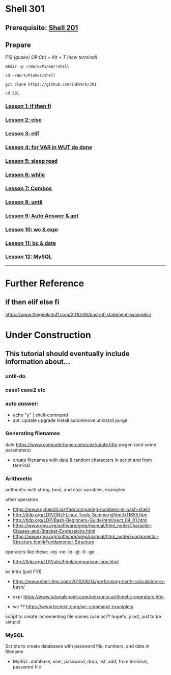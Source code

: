 # Shell 301

## Prerequisite: [Shell 201](https://github.com/inkVerb/Pinker/tree/master/201-shell)

## Prepare

*F12 (guake) OR Ctrl + Alt + T (new terminal)*

`mkdir -p ~/Work/Pinker/shell`

`cd ~/Work/Pinker/shell`

`git clone https://github.com/inkVerb/301`

`cd 301`

### [Lesson 1: if then fi](https://github.com/inkVerb/pinker/blob/master/301-shell/Lesson-01.md)

### [Lesson 2: else](https://github.com/inkVerb/pinker/blob/master/301-shell/Lesson-02.md)

### [Lesson 3: elif](https://github.com/inkVerb/pinker/blob/master/301-shell/Lesson-03.md)

### [Lesson 4: for VAR in WUT do done](https://github.com/inkVerb/pinker/blob/master/301-shell/Lesson-04.md)

### [Lesson 5: sleep read](https://github.com/inkVerb/pinker/blob/master/301-shell/Lesson-05.md)

### [Lesson 6: while](https://github.com/inkVerb/pinker/blob/master/301-shell/Lesson-06.md)

### [Lesson 7: Combos](https://github.com/inkVerb/pinker/blob/master/301-shell/Lesson-07.md)

### [Lesson 8: until](https://github.com/inkVerb/pinker/blob/master/301-shell/Lesson-08.md)

### [Lesson 9: Auto Answer & apt](https://github.com/inkVerb/pinker/blob/master/301-shell/Lesson-09.md)

### [Lesson 10: wc & expr](https://github.com/inkVerb/pinker/blob/master/301-shell/Lesson-10.md)

### [Lesson 11: bc & date](https://github.com/inkVerb/pinker/blob/master/301-shell/Lesson-11.md)

### [Lesson 12: MySQL](https://github.com/inkVerb/pinker/blob/master/301-shell/Lesson-12.md)
___

# Further Reference
## if then elif else fi
https://www.thegeekstuff.com/2010/06/bash-if-statement-examples/

# Under Construction

## This tutorial should eventually include information about...

### until-do

### case1 case2 etc

### auto answer:
  - echo "y" | shell-command
  - apt: update upgrade install autoremove uninstall purge

### Generating filenames
date https://www.computerhope.com/unix/udate.htm
pwgen (and some parameters)
- create filenames with date & random characters in script and from terminal

### Arithmetic
arithmetic with string, bool, and char variables, examples

other operators
- https://www.cyberciti.biz/faq/comparing-numbers-in-bash-shell/
- http://tldp.org/LDP/GNU-Linux-Tools-Summary/html/x11655.htm
- http://tldp.org/LDP/Bash-Beginners-Guide/html/sect_04_01.html
- https://www.gnu.org/software/grep/manual/html_node/Character-Classes-and-Bracket-Expressions.html
- https://www.gnu.org/software/grep/manual/html_node/Fundamental-Structure.html#Fundamental-Structure

operators like these: -eq -ne -le -gt -lt -ge
- http://tldp.org/LDP/abs/html/comparison-ops.html

bc intro (just FYI)
- https://www.shell-tips.com/2010/06/14/performing-math-calculation-in-bash/

- expr https://www.tutorialspoint.com/unix/unix-arithmetic-operators.htm
- wc ?? https://www.tecmint.com/wc-command-examples/

script to create incrementing file names (use bc?? hopefully not, just to be simple)

### MySQL
Scripts to create databases with password file, numbers, and date in filename
- MySQL: database, user, password, drop, list, add, from terminal, password file



